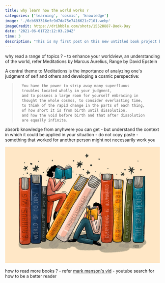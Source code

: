 ```yaml
---
title: why learn how the world works ?
categories: ['learning', 'cosmic', 'knowledge']
image: './6cb693316efc9d7da75e7416621c7101.webp'
imageCredit: https://dribbble.com/shots/15528887-Book-Day
date: "2021-06-01T22:12:03.284Z"
time: 3
description: "This is my first post on this new untitled book project blog thing! How exciting!"
---
```


why read a range of topics ? - to enhance your worldview, an understanding of the world, refer Meditations by Marcus Aurelius, Range by David Epstein

A central theme to Meditations is the importance of analyzing one's judgment of self and others and developing a cosmic perspective:

>       You have the power to strip away many superfluous 
>       troubles located wholly in your judgment, 
>       and to possess a large room for yourself embracing in 
>       thought the whole cosmos, to consider everlasting time, 
>       to think of the rapid change in the parts of each thing, 
>       of how short it is from birth until dissolution, 
>       and how the void before birth and that after dissolution 
>       are equally infinite. 


absorb knowledge from anyhwere you can get - but understand the context in which it could be applied in your situation - do not copy paste - something that worked for another person might not necessarily work you

![Some Funky Book Image](./6cb693316efc9d7da75e7416621c7101.webp)

how to read more books ? - refer [mark manson's vid](https://youtu.be/KJ2Lvi9kG2Q) - youtube search for how to be a better reader
